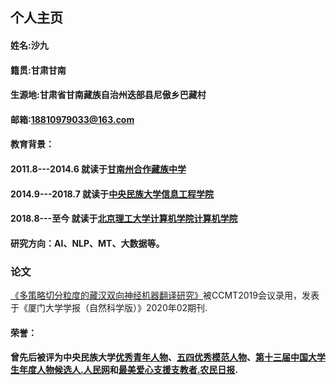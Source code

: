 ## 个人主页

#### 姓名:沙九   
#### 籍贯:甘肃甘南    
#### 生源地:甘肃省甘南藏族自治州迭部县尼傲乡巴藏村  
#### 邮箱:18810979033@163.com
#### 教育背景：
#### 2011.8---2014.6 就读于[甘南州合作藏族中学](https://hzzz.30edu.com.cn/)
#### 2014.9---2018.7 就读于[中央民族大学信息工程学院](https://news.muc.edu.cn/info/1020/9928.htm)
#### 2018.8---至今 就读于[北京理工大学计算机学院计算机学院](http://cs.bit.edu.cn/)



#### 研究方向：AI、NLP、MT、大数据等。

### 论文

[《多策略切分粒度的藏汉双向神经机器翻译研究》](https://mp.weixin.qq.com/s/iqfFjFq3r4ZAqIPfNF9wiQ)被CCMT2019会议录用，发表于《厦门大学学报（自然科学版）》2020年02期刊.

#### 荣誉：

#### 曾先后被评为中央民族大学[优秀青年人物](https://www.sohu.com/a/229225619_174487)、[五四优秀模范人物](https://www.sohu.com/a/230474705_256808)、[第十三届中国大学生年度人物候选人.人民网](http://edu.people.com.cn/n1/2018/0420/c8216-29940453.html?from=timeline&isappinstalled=1)和[最美爱心支援支教者.农民日报](https://news.muc.edu.cn/info/1022/16183.htm).




